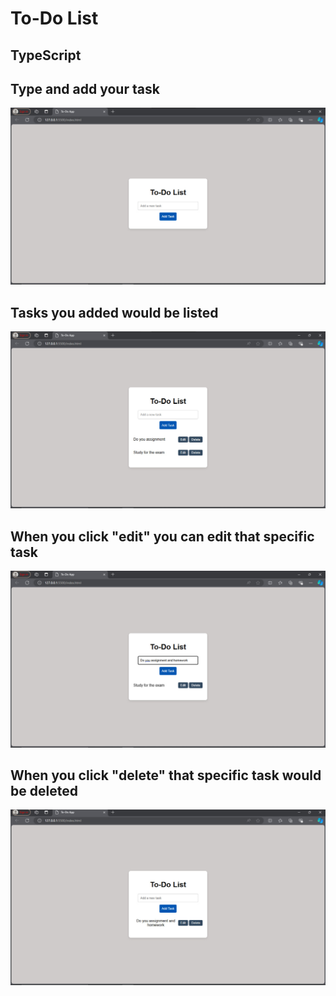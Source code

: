 # To-Do List
## TypeScript

## Type and add your task

![To Do Image](./images/photo_2024-08-07_09-26-16.jpg)

## Tasks you added would be listed
![To Do Image 2](./images/photo_2024-08-07_09-26-54.jpg)

## When you click "edit" you can edit that specific task
![To Do Image 3](./images/photo_2024-08-07_09-27-06.jpg)

## When you click "delete" that specific task would be deleted
![To Do Image 4](./images/photo_2024-08-07_09-27-11.jpg)
